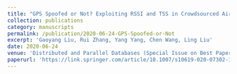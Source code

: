```yaml
---
title: "GPS Spoofed or Not? Exploiting RSSI and TSS in Crowdsourced Air Traffic Control Data"
collection: publications
category: manuscripts
permalink: /publication/2020-06-24-GPS-Spoofed-or-Not
excerpt: 'Gaoyang Liu, Rui Zhang, Yang Yang, Chen Wang, Ling Liu'
date: 2020-06-24
venue: 'Distributed and Parallel Databases (Special Issue on Best Papers of MDM 2019)'
paperurl: 'https://link.springer.com/article/10.1007/s10619-020-07302-1'
---
```

